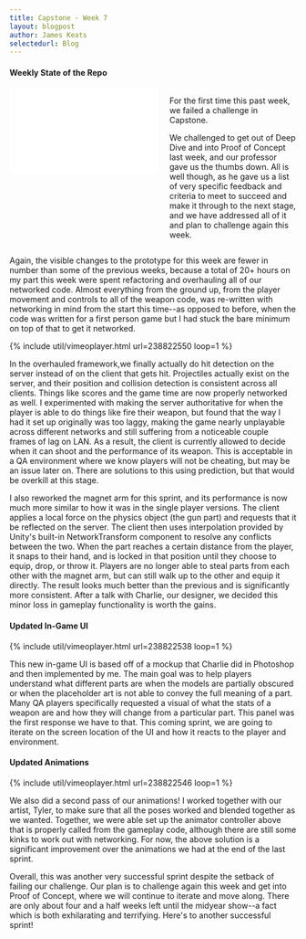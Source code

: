 ```yaml
---
title: Capstone - Week 7
layout: blogpost
author: James Keats
selectedurl: Blog
---
```

#### Weekly State of the Repo

<div class="columns">
    <div class="col-4 col-s-12">
        <div class="elementTextWrapper">
            <div>
                <div class="zpAlignPos" style="text-align:center;"> <iframe allowfullscreen="true" width="260px" height="150px" frameborder="0" src="//www.youtube.com/embed/_asNhzXq72w?wmode=transparent"></iframe> </div>
            </div>
        </div>
    </div>
    <div class="col-8 col-s-12">
                <p>For the first time this past week, we failed a challenge in Capstone.</p>
                <p>We challenged to get out of Deep Dive and into Proof of Concept last week, and our professor gave us the thumbs down. All is well though, as he gave us a list of very specific feedback and criteria to meet to succeed and make it through to the next stage, and we have addressed all of it and plan to challenge again this week.</p>
    </div>
</div>

<!--more-->

Again, the visible changes to the prototype for this week are fewer in number than some of the previous weeks, because a total of 20+ hours on my part this week were spent refactoring and overhauling all of our networked code. Almost everything from the ground up, from the player movement and controls to all of the weapon code, was re-written with networking in mind from the start this time--as opposed to before, when the code was written for a first person game but I had stuck the bare minimum on top of that to get it networked.

<p>
{% include util/vimeoplayer.html url=238822550 loop=1 %}
</p>

In the overhauled framework,we finally actually do hit detection on the server instead of on the client that gets hit. Projectiles actually exist on the server, and their position and collision detection is consistent across all clients. Things like scores and the game time are now properly networked as well. I experimented with making the server authoritative for when the player is able to do things like fire their weapon, but found that the way I had it set up originally was too laggy, making the game nearly unplayable across different networks and still suffering from a noticeable couple frames of lag on LAN. As a result, the client is currently allowed to decide when it can shoot and the performance of its weapon. This is acceptable in a QA environment where we know players will not be cheating, but may be an issue later on. There are solutions to this using prediction, but that would be overkill at this stage.

I also reworked the magnet arm for this sprint, and its performance is now much more similar to how it was in the single player versions. The client applies a local force on the physics object (the gun part) and requests that it be reflected on the server. The client then uses interpolation provided by Unity's built-in NetworkTransform component to resolve any conflicts between the two. When the part reaches a certain distance from the player, it snaps to their hand, and is locked in that position until they choose to equip, drop, or throw it. Players are no longer able to steal parts from each other with the magnet arm, but can still walk up to the other and equip it directly. The result looks much better than the previous and is significantly more consistent. After a talk with Charlie, our designer, we decided this minor loss in gameplay functionality is worth the gains.

#### Updated In-Game UI

<p>
{% include util/vimeoplayer.html url=238822538 loop=1 %}
</p>

This new in-game UI is based off of a mockup that Charlie did in Photoshop and then implemented by me. The main goal was to help players understand what different parts are when the models are partially obscured or when the placeholder art is not able to convey the full meaning of a part. Many QA players specifically requested a visual of what the stats of a weapon are and how they will change from a particular part. This panel was the first response we have to that. This coming sprint, we are going to iterate on the screen location of the UI and how it reacts to the player and environment.

#### Updated Animations

<p>
{% include util/vimeoplayer.html url=238822546 loop=1 %}
</p>

We also did a second pass of our animations! I worked together with our artist, Tyler, to make sure that all the poses worked and blended together as we wanted. Together, we were able set up the animator controller above that is properly called from the gameplay code, although there are still some kinks to work out with networking. For now, the above solution is a significant improvement over the animations we had at the end of the last sprint.

Overall, this was another very successful sprint despite the setback of failing our challenge. Our plan is to challenge again this week and get into Proof of Concept, where we will continue to iterate and move along. There are only about four and a half weeks left until the midyear show--a fact which is both exhilarating and terrifying. Here's to another successful sprint!

